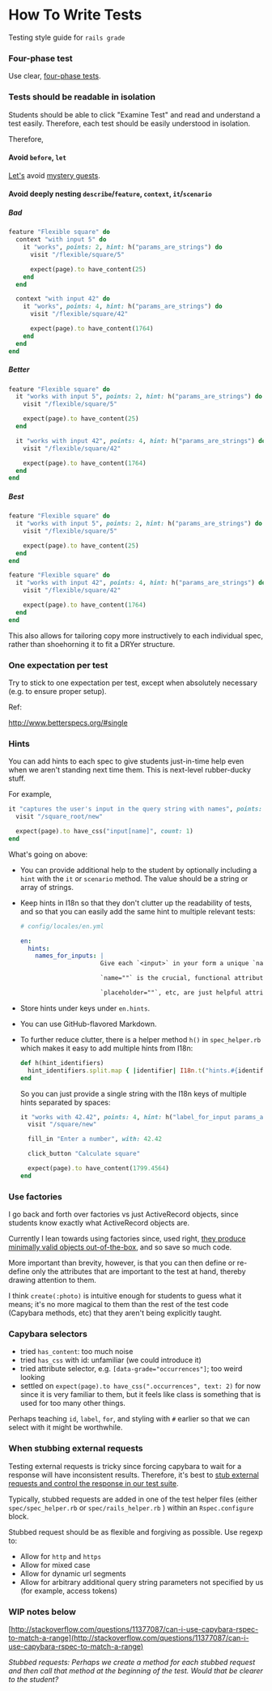 # How To Write Tests

Testing style guide for `rails grade`

### Four-phase test

Use clear, [four-phase tests](https://robots.thoughtbot.com/four-phase-test).

### Tests should be readable in isolation

Students should be able to click "Examine Test" and read and understand a test easily. Therefore, each test should be easily understood in isolation.

Therefore,

#### Avoid `before`, `let`

[Let's](https://robots.thoughtbot.com/lets-not#will-our-mystery-guest-please-leave) avoid [mystery guests](https://robots.thoughtbot.com/mystery-guest).

#### Avoid deeply nesting `describe`/`feature`, `context`, `it`/`scenario`

##### Bad

```ruby
feature "Flexible square" do
  context "with input 5" do
    it "works", points: 2, hint: h("params_are_strings") do
      visit "/flexible/square/5"

      expect(page).to have_content(25)
    end
  end

  context "with input 42" do
    it "works", points: 4, hint: h("params_are_strings") do
      visit "/flexible/square/42"

      expect(page).to have_content(1764)
    end
  end
end
```

##### Better

```ruby
feature "Flexible square" do
  it "works with input 5", points: 2, hint: h("params_are_strings") do
    visit "/flexible/square/5"

    expect(page).to have_content(25)
  end

  it "works with input 42", points: 4, hint: h("params_are_strings") do
    visit "/flexible/square/42"

    expect(page).to have_content(1764)
  end
end
```

##### Best

```ruby
feature "Flexible square" do
  it "works with input 5", points: 2, hint: h("params_are_strings") do
    visit "/flexible/square/5"

    expect(page).to have_content(25)
  end
end

feature "Flexible square" do
  it "works with input 42", points: 4, hint: h("params_are_strings") do
    visit "/flexible/square/42"

    expect(page).to have_content(1764)
  end
end
```

This also allows for tailoring copy more instructively to each individual spec, rather than shoehorning it to fit a DRYer structure.

### One expectation per test

Try to stick to one expectation per test, except when absolutely necessary (e.g. to ensure proper setup).

Ref:

http://www.betterspecs.org/#single

### Hints

You can add hints to each spec to give students just-in-time help even when we aren't standing next time them. This is next-level rubber-ducky stuff.

For example,

```ruby
it "captures the user's input in the query string with names", points: 4, hint: h("names_for_inputs") do
  visit "/square_root/new"

  expect(page).to have_css("input[name]", count: 1)
end
```

What's going on above:

- You can provide additional help to the student by optionally including a `hint` with the `it` or `scenario` method. The value should be a string or array of strings.
- Keep hints in I18n so that they don't clutter up the readability of tests, and so that you can easily add the same hint to multiple relevant tests:

    ```yml
    # config/locales/en.yml
    
    en:
      hints:
        names_for_inputs: |
                          Give each `<input>` in your form a unique `name=""` attribute.

                          `name=""` is the crucial, functional attribute of an `<input>` that determines what the user's input gets labeled as in the query string, and therefore what key it gets stored under in the `params` hash, and therefore how you will access it in your next RCAV.

                          `placeholder=""`, etc, are just helpful attributes to use to be user-friendly. `name=""` is the functional one.
    ```
    
- Store hints under keys under `en.hints`.
- You can use GitHub-flavored Markdown.
- To further reduce clutter, there is a helper method `h()` in `spec_helper.rb` which makes it easy to add multiple hints from I18n:

    ```ruby
    def h(hint_identifiers)
      hint_identifiers.split.map { |identifier| I18n.t("hints.#{identifier}") }
    end
    ```
    
    So you can just provide a single string with the I18n keys of multiple hints separated by spaces:
    
    ```ruby
    it "works with 42.42", points: 4, hint: h("label_for_input params_are_strings") do
      visit "/square/new"

      fill_in "Enter a number", with: 42.42

      click_button "Calculate square"

      expect(page).to have_content(1799.4564)
    end
    ```

### Use factories

I go back and forth over factories vs just ActiveRecord objects, since students know exactly what ActiveRecord objects are.

Currently I lean towards using factories since, used right, [they produce minimally valid objects out-of-the-box](https://robots.thoughtbot.com/factories-should-be-the-bare-minimum), and so save so much code.

More important than brevity, however, is that you can then define or re-define only the attributes that are important to the test at hand, thereby drawing attention to them.

I think `create(:photo)` is intuitive enough for students to guess what it means; it's no more magical to them than the rest of the test code \(Capybara methods, etc\) that they aren't being explicitly taught.

### Capybara selectors

* tried `has_content`: too much noise
* tried `has_css` with id: unfamiliar \(we could introduce it\)
* tried attribute selector, e.g. `[data-grade="occurrences"]`; too weird looking
* settled on `expect(page).to have_css(".occurrences", text: 2)` for now since it is very familiar to them, but it feels like class is something that is used for too many other things.

Perhaps teaching `id`, `label`, `for`, and styling with `#` earlier so that we can select with it might be worthwhile.

### When stubbing external requests

Testing external requests is tricky since forcing capybara to wait for a response will have inconsistent results. Therefore, it's best to [stub external requests and control the response in our test suite](https://robots.thoughtbot.com/how-to-stub-external-services-in-tests#create-a-fake-hello-sinatra).

Typically, stubbed requests are added in one of the test helper files \(either `spec/spec_helper.rb` or `spec/rails_helper.rb` \) within an `Rspec.configure` block.

Stubbed request should be as flexible and forgiving as possible. Use regexp to:

* Allow for `http` and `https`
* Allow for mixed case
* Allow for dynamic url segments
* Allow for arbitrary additional query string parameters not specified by us \(for example, access tokens\)

### WIP notes below

[http://stackoverflow.com/questions/11377087/can-i-use-capybara-rspec-to-match-a-range](http://stackoverflow.com/questions/11377087/can-i-use-capybara-rspec-to-match-a-range)

_Stubbed requests: Perhaps we create a method for each stubbed request and then call that method at the beginning of the test. Would that be clearer to the student?_
